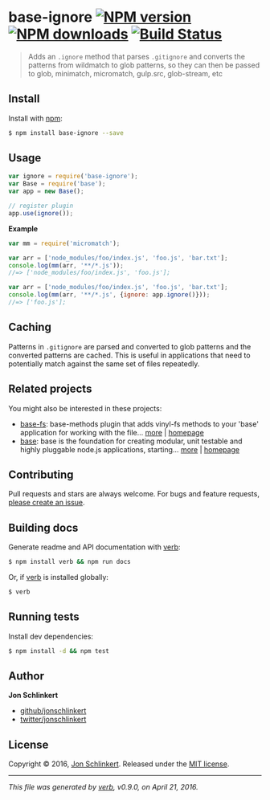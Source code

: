 # base-ignore [![NPM version](https://img.shields.io/npm/v/base-ignore.svg?style=flat)](https://www.npmjs.com/package/base-ignore) [![NPM downloads](https://img.shields.io/npm/dm/base-ignore.svg?style=flat)](https://npmjs.org/package/base-ignore) [![Build Status](https://img.shields.io/travis/node-base/base-ignore.svg?style=flat)](https://travis-ci.org/node-base/base-ignore)

> Adds an `.ignore` method that parses `.gitignore` and converts the patterns from wildmatch to glob patterns, so they can then be passed to glob, minimatch, micromatch, gulp.src, glob-stream, etc

## Install

Install with [npm](https://www.npmjs.com/):

```sh
$ npm install base-ignore --save
```

## Usage

```js
var ignore = require('base-ignore');
var Base = require('base');
var app = new Base();

// register plugin
app.use(ignore());
```

**Example**

```js
var mm = require('micromatch');

var arr = ['node_modules/foo/index.js', 'foo.js', 'bar.txt'];
console.log(mm(arr, '**/*.js'));
//=> ['node_modules/foo/index.js', 'foo.js'];

var arr = ['node_modules/foo/index.js', 'foo.js', 'bar.txt'];
console.log(mm(arr, '**/*.js', {ignore: app.ignore()}));
//=> ['foo.js'];
```

## Caching

Patterns in `.gitignore` are parsed and converted to glob patterns and the converted patterns are cached. This is useful in applications that need to potentially match against the same set of files repeatedly.

## Related projects

You might also be interested in these projects:

* [base-fs](https://www.npmjs.com/package/base-fs): base-methods plugin that adds vinyl-fs methods to your 'base' application for working with the file… [more](https://www.npmjs.com/package/base-fs) | [homepage](https://github.com/node-base/base-fs)
* [base](https://www.npmjs.com/package/base): base is the foundation for creating modular, unit testable and highly pluggable node.js applications, starting… [more](https://www.npmjs.com/package/base) | [homepage](https://github.com/node-base/base)

## Contributing

Pull requests and stars are always welcome. For bugs and feature requests, [please create an issue](https://github.com/jonschlinkert/base-ignore/issues/new).

## Building docs

Generate readme and API documentation with [verb](https://github.com/verbose/verb):

```sh
$ npm install verb && npm run docs
```

Or, if [verb](https://github.com/verbose/verb) is installed globally:

```sh
$ verb
```

## Running tests

Install dev dependencies:

```sh
$ npm install -d && npm test
```

## Author

**Jon Schlinkert**

* [github/jonschlinkert](https://github.com/jonschlinkert)
* [twitter/jonschlinkert](http://twitter.com/jonschlinkert)

## License

Copyright © 2016, [Jon Schlinkert](https://github.com/jonschlinkert).
Released under the [MIT license](https://github.com/node-base/base-ignore/blob/master/LICENSE).

***

_This file was generated by [verb](https://github.com/verbose/verb), v0.9.0, on April 21, 2016._